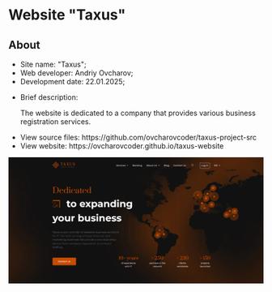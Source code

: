 <h1>Website "Taxus"</h1>
<h2>About</h2>
<ul>
  <li>Site name: "Taxus";</li>
  <li>Web developer: Andriy Ovcharov;</li>
  <li>Development date: 22.01.2025;</li>
  <li>
    <p>Brief description:</p>
    <p>The website is dedicated to a company that provides various business registration services.</p>
  </li>
  <li>View source files: https://github.com/ovcharovcoder/taxus-project-src</li>
  <li>View website: https://ovcharovcoder.github.io/taxus-website</li>
</ul>

<img src="Screenshot.png" alt="screensot">
